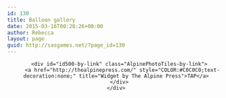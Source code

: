 ```yaml
---
id: 130
title: Balloon gallery
date: 2015-03-16T00:28:26+00:00
author: Rebecca
layout: page
guid: http://sasgames.net/?page_id=130
---
```

<div id="APTFF_by_TAP-by-shortcode-500" class="AlpinePhotoTiles_inpost_container">
  <!-- Using AlpinePT for Flickr v1.2.6 with Flickr API V2 -->
  
  <!-- Success using wp_remote_get() and PHP_Serial -->
  
  <div id="id500-AlpinePhotoTiles_container" class="AlpinePhotoTiles_container_class">
    <div id="id500-hidden-parent" class="AlpinePhotoTiles_parent_class" style="width:100%;max-width:100%;padding:0px;margin:0px auto;text-align:center;">
      <div id="id500-image-list" class="AlpinePhotoTiles_image_list_class" style="display:none;visibility:hidden;">
        <a href="https://farm9.staticflickr.com/8617/16176591754_4071986e30_c.jpg" class="AlpinePhotoTiles-link AlpinePhotoTiles-lightbox" title=" Lion head " alt=" Lion head "><img id="id500-tile-0" class="AlpinePhotoTiles-image AlpinePhotoTiles-img-noshadow AlpinePhotoTiles-img-noborder AlpinePhotoTiles-img-nocorners AlpinePhotoTiles-img-nohighlight" src="https://farm9.staticflickr.com/8617/16176591754_4071986e30_n.jpg" title='Lion head' alt='Lion head' border="0" hspace="0" vspace="0" style="" /></a><a href="https://farm9.staticflickr.com/8636/16611345308_51586cb04a_c.jpg" class="AlpinePhotoTiles-link AlpinePhotoTiles-lightbox" title=" Cartoon Chipmunk " alt=" Cartoon Chipmunk "><img id="id500-tile-1" class="AlpinePhotoTiles-image AlpinePhotoTiles-img-noshadow AlpinePhotoTiles-img-noborder AlpinePhotoTiles-img-nocorners AlpinePhotoTiles-img-nohighlight" src="https://farm9.staticflickr.com/8636/16611345308_51586cb04a_n.jpg" title='Cartoon Chipmunk' alt='Cartoon Chipmunk' border="0" hspace="0" vspace="0" style="" /></a><a href="https://farm8.staticflickr.com/7592/16612796549_fb9b0d83fc_c.jpg" class="AlpinePhotoTiles-link AlpinePhotoTiles-lightbox" title=" Bunny " alt=" Bunny "><img id="id500-tile-2" class="AlpinePhotoTiles-image AlpinePhotoTiles-img-noshadow AlpinePhotoTiles-img-noborder AlpinePhotoTiles-img-nocorners AlpinePhotoTiles-img-nohighlight" src="https://farm8.staticflickr.com/7592/16612796549_fb9b0d83fc_n.jpg" title='Bunny' alt='Bunny' border="0" hspace="0" vspace="0" style="" /></a><a href="https://farm4.staticflickr.com/3889/14592354882_c9fd8efd46_o.jpg" class="AlpinePhotoTiles-link AlpinePhotoTiles-lightbox" title=" Balloon Batman " alt=" Balloon Batman "><img id="id500-tile-3" class="AlpinePhotoTiles-image AlpinePhotoTiles-img-noshadow AlpinePhotoTiles-img-noborder AlpinePhotoTiles-img-nocorners AlpinePhotoTiles-img-nohighlight" src="https://farm4.staticflickr.com/3889/14592354882_cfb0d7332b_n.jpg" title='Balloon Batman' alt='Balloon Batman' border="0" hspace="0" vspace="0" style="" /></a><a href="https://farm4.staticflickr.com/3356/3639832424_528512a658_o.jpg" class="AlpinePhotoTiles-link AlpinePhotoTiles-lightbox" title=" Greg & Jon Jon holding wedding balloonicatures " alt=" Greg & Jon Jon holding wedding balloonicatures "><img id="id500-tile-4" class="AlpinePhotoTiles-image AlpinePhotoTiles-img-noshadow AlpinePhotoTiles-img-noborder AlpinePhotoTiles-img-nocorners AlpinePhotoTiles-img-nohighlight" src="https://farm4.staticflickr.com/3356/3639832424_c94a1c5298.jpg" title='Greg & Jon Jon holding wedding balloonicatures' alt='Greg & Jon Jon holding wedding balloonicatures' border="0" hspace="0" vspace="0" style="" /></a><a href="https://farm4.staticflickr.com/3582/3441249639_204d532098_o.jpg" class="AlpinePhotoTiles-link AlpinePhotoTiles-lightbox" title=" Greg with Frank & Erin&#039;s wedding balloons " alt=" Greg with Frank & Erin&#039;s wedding balloons "><img id="id500-tile-5" class="AlpinePhotoTiles-image AlpinePhotoTiles-img-noshadow AlpinePhotoTiles-img-noborder AlpinePhotoTiles-img-nocorners AlpinePhotoTiles-img-nohighlight" src="https://farm4.staticflickr.com/3582/3441249639_acbd08ace8.jpg" title='Greg with Frank & Erin&#039;s wedding balloons' alt='Greg with Frank & Erin&#039;s wedding balloons' border="0" hspace="0" vspace="0" style="" /></a><a href="https://farm6.staticflickr.com/5498/10819575183_86b08c68f4_c.jpg" class="AlpinePhotoTiles-link AlpinePhotoTiles-lightbox" title=" Elvis balloon " alt=" Elvis balloon "><img id="id500-tile-6" class="AlpinePhotoTiles-image AlpinePhotoTiles-img-noshadow AlpinePhotoTiles-img-noborder AlpinePhotoTiles-img-nocorners AlpinePhotoTiles-img-nohighlight" src="https://farm6.staticflickr.com/5498/10819575183_86b08c68f4_n.jpg" title='Elvis balloon' alt='Elvis balloon' border="0" hspace="0" vspace="0" style="" /></a><a href="https://farm3.staticflickr.com/2900/14613110203_3c3bd6dedc_c.jpg" class="AlpinePhotoTiles-link AlpinePhotoTiles-lightbox" title=" Batsignal and Batman " alt=" Batsignal and Batman "><img id="id500-tile-7" class="AlpinePhotoTiles-image AlpinePhotoTiles-img-noshadow AlpinePhotoTiles-img-noborder AlpinePhotoTiles-img-nocorners AlpinePhotoTiles-img-nohighlight" src="https://farm3.staticflickr.com/2900/14613110203_3c3bd6dedc_n.jpg" title='Batsignal and Batman' alt='Batsignal and Batman' border="0" hspace="0" vspace="0" style="" /></a><a href="https://farm4.staticflickr.com/3879/14761266274_41f2d607a6_c.jpg" class="AlpinePhotoTiles-link AlpinePhotoTiles-lightbox" title=" Dr who balloons " alt=" Dr who balloons "><img id="id500-tile-8" class="AlpinePhotoTiles-image AlpinePhotoTiles-img-noshadow AlpinePhotoTiles-img-noborder AlpinePhotoTiles-img-nocorners AlpinePhotoTiles-img-nohighlight" src="https://farm4.staticflickr.com/3879/14761266274_41f2d607a6_n.jpg" title='Dr who balloons' alt='Dr who balloons' border="0" hspace="0" vspace="0" style="" /></a><a href="https://farm4.staticflickr.com/3247/2956993876_fe2edb69fc_z.jpg" class="AlpinePhotoTiles-link AlpinePhotoTiles-lightbox" title=" Bucky-like Cat -Greg " alt=" Bucky-like Cat -Greg "><img id="id500-tile-9" class="AlpinePhotoTiles-image AlpinePhotoTiles-img-noshadow AlpinePhotoTiles-img-noborder AlpinePhotoTiles-img-nocorners AlpinePhotoTiles-img-nohighlight" src="https://farm4.staticflickr.com/3247/2956993876_fe2edb69fc_n.jpg" title='Bucky-like Cat -Greg' alt='Bucky-like Cat -Greg' border="0" hspace="0" vspace="0" style="" /></a><a href="https://farm4.staticflickr.com/3171/2956993880_78439e17c9_o.jpg" class="AlpinePhotoTiles-link AlpinePhotoTiles-lightbox" title=" Thiagi Balloon at NASAGA 2008 conference " alt=" Thiagi Balloon at NASAGA 2008 conference "><img id="id500-tile-10" class="AlpinePhotoTiles-image AlpinePhotoTiles-img-noshadow AlpinePhotoTiles-img-noborder AlpinePhotoTiles-img-nocorners AlpinePhotoTiles-img-nohighlight" src="https://farm4.staticflickr.com/3171/2956993880_b5dfe6c212.jpg" title='Thiagi Balloon at NASAGA 2008 conference' alt='Thiagi Balloon at NASAGA 2008 conference' border="0" hspace="0" vspace="0" style="" /></a><a href="https://farm4.staticflickr.com/3184/2700766473_c4779aba5e_z.jpg" class="AlpinePhotoTiles-link AlpinePhotoTiles-lightbox" title=" Mini COO-CEO-CFO " alt=" Mini COO-CEO-CFO "><img id="id500-tile-11" class="AlpinePhotoTiles-image AlpinePhotoTiles-img-noshadow AlpinePhotoTiles-img-noborder AlpinePhotoTiles-img-nocorners AlpinePhotoTiles-img-nohighlight" src="https://farm4.staticflickr.com/3184/2700766473_c4779aba5e_n.jpg" title='Mini COO-CEO-CFO' alt='Mini COO-CEO-CFO' border="0" hspace="0" vspace="0" style="" /></a><a href="https://farm1.staticflickr.com/48/149589182_e2b3295128_z.jpg" class="AlpinePhotoTiles-link AlpinePhotoTiles-lightbox" title=" Turtle " alt=" Turtle "><img id="id500-tile-12" class="AlpinePhotoTiles-image AlpinePhotoTiles-img-noshadow AlpinePhotoTiles-img-noborder AlpinePhotoTiles-img-nocorners AlpinePhotoTiles-img-nohighlight" src="https://farm1.staticflickr.com/48/149589182_e2b3295128_n.jpg" title='Turtle' alt='Turtle' border="0" hspace="0" vspace="0" style="" /></a><a href="https://farm1.staticflickr.com/23/31050858_9eaf916b94_z.jpg" class="AlpinePhotoTiles-link AlpinePhotoTiles-lightbox" title=" Completed Dawn Treader with Reepicheep " alt=" Completed Dawn Treader with Reepicheep "><img id="id500-tile-13" class="AlpinePhotoTiles-image AlpinePhotoTiles-img-noshadow AlpinePhotoTiles-img-noborder AlpinePhotoTiles-img-nocorners AlpinePhotoTiles-img-nohighlight" src="https://farm1.staticflickr.com/23/31050858_9eaf916b94_n.jpg" title='Completed Dawn Treader with Reepicheep' alt='Completed Dawn Treader with Reepicheep' border="0" hspace="0" vspace="0" style="" /></a><a href="https://farm1.staticflickr.com/23/31050855_57a83c8cf7_z.jpg" class="AlpinePhotoTiles-link AlpinePhotoTiles-lightbox" title=" Balloon Nemo and Squirt " alt=" Balloon Nemo and Squirt "><img id="id500-tile-14" class="AlpinePhotoTiles-image AlpinePhotoTiles-img-noshadow AlpinePhotoTiles-img-noborder AlpinePhotoTiles-img-nocorners AlpinePhotoTiles-img-nohighlight" src="https://farm1.staticflickr.com/23/31050855_57a83c8cf7_n.jpg" title='Balloon Nemo and Squirt' alt='Balloon Nemo and Squirt' border="0" hspace="0" vspace="0" style="" /></a><a href="https://farm1.staticflickr.com/22/31048787_3785c6c43c_z.jpg" class="AlpinePhotoTiles-link AlpinePhotoTiles-lightbox" title=" Mom and Dad&#039;s 40th Anniversary Caricature " alt=" Mom and Dad&#039;s 40th Anniversary Caricature "><img id="id500-tile-15" class="AlpinePhotoTiles-image AlpinePhotoTiles-img-noshadow AlpinePhotoTiles-img-noborder AlpinePhotoTiles-img-nocorners AlpinePhotoTiles-img-nohighlight" src="https://farm1.staticflickr.com/22/31048787_3785c6c43c_n.jpg" title='Mom and Dad&#039;s 40th Anniversary Caricature' alt='Mom and Dad&#039;s 40th Anniversary Caricature' border="0" hspace="0" vspace="0" style="" /></a><a href="https://farm1.staticflickr.com/22/31048786_ed47a47854_z.jpg" class="AlpinePhotoTiles-link AlpinePhotoTiles-lightbox" title=" Louisa&#039;s Birthday Balloon Hat " alt=" Louisa&#039;s Birthday Balloon Hat "><img id="id500-tile-16" class="AlpinePhotoTiles-image AlpinePhotoTiles-img-noshadow AlpinePhotoTiles-img-noborder AlpinePhotoTiles-img-nocorners AlpinePhotoTiles-img-nohighlight" src="https://farm1.staticflickr.com/22/31048786_ed47a47854_n.jpg" title='Louisa&#039;s Birthday Balloon Hat' alt='Louisa&#039;s Birthday Balloon Hat' border="0" hspace="0" vspace="0" style="" /></a><a href="https://farm1.staticflickr.com/21/31048785_c7c18914c5_z.jpg" class="AlpinePhotoTiles-link AlpinePhotoTiles-lightbox" title=" Kendra&#039;s Birthday Balloon Hat " alt=" Kendra&#039;s Birthday Balloon Hat "><img id="id500-tile-17" class="AlpinePhotoTiles-image AlpinePhotoTiles-img-noshadow AlpinePhotoTiles-img-noborder AlpinePhotoTiles-img-nocorners AlpinePhotoTiles-img-nohighlight" src="https://farm1.staticflickr.com/21/31048785_c7c18914c5_n.jpg" title='Kendra&#039;s Birthday Balloon Hat' alt='Kendra&#039;s Birthday Balloon Hat' border="0" hspace="0" vspace="0" style="" /></a><a href="https://farm1.staticflickr.com/23/31050852_666f1a61a9_z.jpg" class="AlpinePhotoTiles-link AlpinePhotoTiles-lightbox" title=" Balloon Arch " alt=" Balloon Arch "><img id="id500-tile-18" class="AlpinePhotoTiles-image AlpinePhotoTiles-img-noshadow AlpinePhotoTiles-img-noborder AlpinePhotoTiles-img-nocorners AlpinePhotoTiles-img-nohighlight" src="https://farm1.staticflickr.com/23/31050852_666f1a61a9_n.jpg" title='Balloon Arch' alt='Balloon Arch' border="0" hspace="0" vspace="0" style="" /></a><a href="https://farm1.staticflickr.com/55/149589177_21cd393aa2_z.jpg" class="AlpinePhotoTiles-link AlpinePhotoTiles-lightbox" title=" Crab " alt=" Crab "><img id="id500-tile-19" class="AlpinePhotoTiles-image AlpinePhotoTiles-img-noshadow AlpinePhotoTiles-img-noborder AlpinePhotoTiles-img-nocorners AlpinePhotoTiles-img-nohighlight" src="https://farm1.staticflickr.com/55/149589177_21cd393aa2_n.jpg" title='Crab' alt='Crab' border="0" hspace="0" vspace="0" style="" /></a><a href="https://farm1.staticflickr.com/49/149589180_13830a54a6_z.jpg" class="AlpinePhotoTiles-link AlpinePhotoTiles-lightbox" title=" Poseidon+Mermaid " alt=" Poseidon+Mermaid "><img id="id500-tile-20" class="AlpinePhotoTiles-image AlpinePhotoTiles-img-noshadow AlpinePhotoTiles-img-noborder AlpinePhotoTiles-img-nocorners AlpinePhotoTiles-img-nohighlight" src="https://farm1.staticflickr.com/49/149589180_13830a54a6_n.jpg" title='Poseidon+Mermaid' alt='Poseidon+Mermaid' border="0" hspace="0" vspace="0" style="" /></a><a href="https://farm1.staticflickr.com/74/181935988_266f2c853e_z.jpg" class="AlpinePhotoTiles-link AlpinePhotoTiles-lightbox" title=" Greg - 4th of July " alt=" Greg - 4th of July "><img id="id500-tile-21" class="AlpinePhotoTiles-image AlpinePhotoTiles-img-noshadow AlpinePhotoTiles-img-noborder AlpinePhotoTiles-img-nocorners AlpinePhotoTiles-img-nohighlight" src="https://farm1.staticflickr.com/74/181935988_266f2c853e_n.jpg" title='Greg - 4th of July' alt='Greg - 4th of July' border="0" hspace="0" vspace="0" style="" /></a><a href="https://farm1.staticflickr.com/47/181935989_a697c5af71_z.jpg" class="AlpinePhotoTiles-link AlpinePhotoTiles-lightbox" title=" Crazy-spiral Hat -front view " alt=" Crazy-spiral Hat -front view "><img id="id500-tile-22" class="AlpinePhotoTiles-image AlpinePhotoTiles-img-noshadow AlpinePhotoTiles-img-noborder AlpinePhotoTiles-img-nocorners AlpinePhotoTiles-img-nohighlight" src="https://farm1.staticflickr.com/47/181935989_a697c5af71_n.jpg" title='Crazy-spiral Hat -front view' alt='Crazy-spiral Hat -front view' border="0" hspace="0" vspace="0" style="" /></a><a href="https://farm1.staticflickr.com/83/242650534_bde1392d85_z.jpg" class="AlpinePhotoTiles-link AlpinePhotoTiles-lightbox" title=" Dora the Explorer " alt=" Dora the Explorer "><img id="id500-tile-23" class="AlpinePhotoTiles-image AlpinePhotoTiles-img-noshadow AlpinePhotoTiles-img-noborder AlpinePhotoTiles-img-nocorners AlpinePhotoTiles-img-nohighlight" src="https://farm1.staticflickr.com/83/242650534_bde1392d85_n.jpg" title='Dora the Explorer' alt='Dora the Explorer' border="0" hspace="0" vspace="0" style="" /></a><a href="https://farm3.staticflickr.com/2175/2676966724_b00ae6a219_z.jpg" class="AlpinePhotoTiles-link AlpinePhotoTiles-lightbox" title=" Balloon RWD " alt=" Balloon RWD "><img id="id500-tile-24" class="AlpinePhotoTiles-image AlpinePhotoTiles-img-noshadow AlpinePhotoTiles-img-noborder AlpinePhotoTiles-img-nocorners AlpinePhotoTiles-img-nohighlight" src="https://farm3.staticflickr.com/2175/2676966724_b00ae6a219_n.jpg" title='Balloon RWD' alt='Balloon RWD' border="0" hspace="0" vspace="0" style="" /></a><a href="https://farm4.staticflickr.com/3043/2676967244_7d4b91e62c_z.jpg" class="AlpinePhotoTiles-link AlpinePhotoTiles-lightbox" title=" Balloon globe " alt=" Balloon globe "><img id="id500-tile-25" class="AlpinePhotoTiles-image AlpinePhotoTiles-img-noshadow AlpinePhotoTiles-img-noborder AlpinePhotoTiles-img-nocorners AlpinePhotoTiles-img-nohighlight" src="https://farm4.staticflickr.com/3043/2676967244_7d4b91e62c_n.jpg" title='Balloon globe' alt='Balloon globe' border="0" hspace="0" vspace="0" style="" /></a><a href="https://farm4.staticflickr.com/3056/2975187297_c8346e6e46_z.jpg" class="AlpinePhotoTiles-link AlpinePhotoTiles-lightbox" title=" David - perfect hair - muscle-bound " alt=" David - perfect hair - muscle-bound "><img id="id500-tile-26" class="AlpinePhotoTiles-image AlpinePhotoTiles-img-noshadow AlpinePhotoTiles-img-noborder AlpinePhotoTiles-img-nocorners AlpinePhotoTiles-img-nohighlight" src="https://farm4.staticflickr.com/3056/2975187297_c8346e6e46_n.jpg" title='David - perfect hair - muscle-bound' alt='David - perfect hair - muscle-bound' border="0" hspace="0" vspace="0" style="" /></a><a href="https://farm4.staticflickr.com/3861/14763288022_177026d053_o.jpg" class="AlpinePhotoTiles-link AlpinePhotoTiles-lightbox" title=" Hulk head and fist " alt=" Hulk head and fist "><img id="id500-tile-27" class="AlpinePhotoTiles-image AlpinePhotoTiles-img-noshadow AlpinePhotoTiles-img-noborder AlpinePhotoTiles-img-nocorners AlpinePhotoTiles-img-nohighlight" src="https://farm4.staticflickr.com/3861/14763288022_e352163ee9_n.jpg" title='Hulk head and fist' alt='Hulk head and fist' border="0" hspace="0" vspace="0" style="" /></a><a href="https://farm4.staticflickr.com/3071/2975193459_09e26af61b_z.jpg" class="AlpinePhotoTiles-link AlpinePhotoTiles-lightbox" title=" Pam 2 " alt=" Pam 2 "><img id="id500-tile-28" class="AlpinePhotoTiles-image AlpinePhotoTiles-img-noshadow AlpinePhotoTiles-img-noborder AlpinePhotoTiles-img-nocorners AlpinePhotoTiles-img-nohighlight" src="https://farm4.staticflickr.com/3071/2975193459_09e26af61b_n.jpg" title='Pam 2' alt='Pam 2' border="0" hspace="0" vspace="0" style="" /></a><a href="https://farm4.staticflickr.com/3068/2976047160_186013929c_z.jpg" class="AlpinePhotoTiles-link AlpinePhotoTiles-lightbox" title=" Freda2 " alt=" Freda2 "><img id="id500-tile-29" class="AlpinePhotoTiles-image AlpinePhotoTiles-img-noshadow AlpinePhotoTiles-img-noborder AlpinePhotoTiles-img-nocorners AlpinePhotoTiles-img-nohighlight" src="https://farm4.staticflickr.com/3068/2976047160_186013929c_n.jpg" title='Freda2' alt='Freda2' border="0" hspace="0" vspace="0" style="" /></a>
      </div>
      
      <div id="id500-by-link" class="AlpinePhotoTiles-by-link">
        <a href="http://thealpinepress.com/" style="COLOR:#C0C0C0;text-decoration:none;" title="Widget by The Alpine Press">TAP</a>
      </div>
    </div>
  </div>
</div>